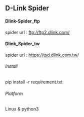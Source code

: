 ## D-Link Spider


#### Dlink-Spider_ftp

spider url : ftp://ftp2.dlink.com/


 
#### Dlink_Spider_tw

spider url : https://tsd.dlink.com.tw/

###### Install

pip install -r requirement.txt

###### Platform

Linux & python3